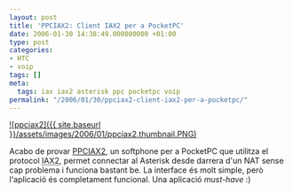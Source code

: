 ```yaml
---
layout: post
title: 'PPCIAX2: Client IAX2 per a PocketPC'
date: 2006-01-30 14:38:49.000000000 +01:00
type: post
categories:
- HTC
- voip
tags: []
meta:
  tags: iax iax2 asterisk ppc pocketpc voip
permalink: "/2006/01/30/ppciax2-client-iax2-per-a-pocketpc/"
---
```

[![ppciax2]({{ site.baseurl }}/assets/images/2006/01/ppciax2.thumbnail.PNG)](/blog/wp-content/uploads/2006/01/ppciax2.PNG)

Acabo de provar [PPCIAX2](http://www.voipalia.com/ppciax/), un softphone per a PocketPC que utilitza el protocol <acronym title="Inter Asterisk eXchange">IAX2</acronym>, permet connectar al Asterisk desde darrera d'un NAT sense cap problema i funciona bastant be. La interface és molt simple, però l'aplicació és completament funcional. Una aplicació _must-have_ :)

